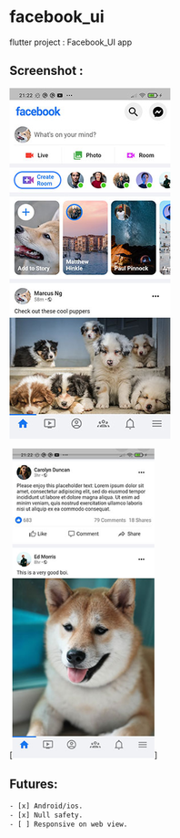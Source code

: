 # facebook_ui

flutter project : Facebook_UI app

## Screenshot :
![Image of Yaktocat](https://github.com/AchrafSakout/facebook_ui/blob/main/Pictures/Screenshot_2021-10-17-21-22-00-643_com.example.facebook_responsive_ui.jpg)

[<img src="https://github.com/AchrafSakout/facebook_ui/blob/main/Pictures/Screenshot_2021-10-17-21-22-09-899_com.example.facebook_responsive_ui.jpg" width="250"/>]
  
## Futures:
    - [x] Android/ios.
    - [x] Null safety.
    - [ ] Responsive on web view.

